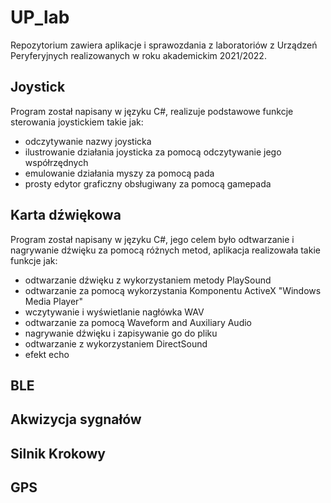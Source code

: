 # UP_lab
Repozytorium zawiera aplikacje i sprawozdania z laboratoriów z Urządzeń Peryferyjnych realizowanych w roku akademickim 2021/2022.

## Joystick
Program został napisany w języku C#, realizuje podstawowe funkcje sterowania joystickiem takie jak:
* odczytywanie  nazwy joysticka
* ilustrowanie działania joysticka za pomocą odczytywanie jego współrzędnych
* emulowanie działania myszy za pomocą pada
* prosty edytor graficzny obsługiwany za pomocą gamepada

## Karta dźwiękowa
Program został napisany w języku C#, jego celem było odtwarzanie i nagrywanie dźwięku za pomocą różnych metod, aplikacja realizowała takie funkcje jak:
*  odtwarzanie dźwięku z wykorzystaniem metody PlaySound
*  odtwarzanie za pomocą wykorzystania Komponentu ActiveX "Windows Media Player"
*  wczytywanie i wyświetlanie nagłówka WAV
*  odtwarzanie za pomocą Waveform and Auxiliary Audio
*  nagrywanie dźwięku i zapisywanie go do pliku
*  odtwarzanie z wykorzystaniem DirectSound
*  efekt echo

## BLE

## Akwizycja sygnałów

## Silnik Krokowy

## GPS
